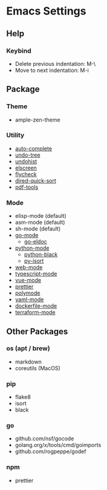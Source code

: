 # Emacs Settings

## Help

### Keybind
- Delete previous indentation: M-\
- Move to next indentation: M-i

## Package

### Theme
- ample-zen-theme

### Utility
- [auto-complete](https://github.com/auto-complete/auto-complete)
- [undo-tree](https://github.com/apchamberlain/undo-tree.el)
- [undohist](https://github.com/emacsorphanage/undohist)
- [elscreen](https://github.com/knu/elscreen)
- [flycheck](https://github.com/flycheck/flycheck)
- [dired-quick-sort](https://gitlab.com/xuhdev/dired-quick-sort)
- [pdf-tools](https://github.com/politza/pdf-tools)

### Mode
- elisp-mode (default)
- asm-mode (default)
- sh-mode (default)
- [go-mode](https://github.com/dominikh/go-mode.el)
  - [go-eldoc](https://github.com/emacsorphanage/go-eldoc)
- [python-mode](https://github.com/python-mode/python-mode)
  - [python-black](https://github.com/wbolster/emacs-python-black)
  - [py-isort](https://github.com/paetzke/py-isort.el)
- [web-mode](https://web-mode.org/)
- [typescript-mode](https://github.com/emacs-typescript/typescript.el)
- [vue-mode](https://github.com/AdamNiederer/vue-mode)
- [prettier](https://github.com/jscheid/prettier.el)
- [polymode](https://polymode.github.io/)
- [yaml-mode](https://github.com/yoshiki/yaml-mode)
- [dockerfile-mode](https://github.com/spotify/dockerfile-mode)
- [terraform-mode](https://github.com/emacsorphanage/terraform-mode)

## Other Packages

### os (apt / brew)
- markdown
- coreutils (MacOS)

### pip
- flake8
- isort
- black

### go
- github.com/nsf/gocode
- golang.org/x/tools/cmd/goimports
- github.com/rogpeppe/godef

### npm
- prettier
